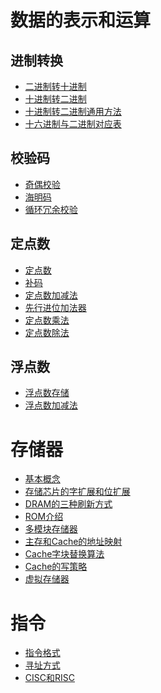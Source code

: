 # 数据的表示和运算

## 进制转换
- <a href="ComputerOrganization/进制转换/二进制转十进制.md">二进制转十进制</a>
- <a href="ComputerOrganization/进制转换/十进制转二进制.md">十进制转二进制</a>
- <a href="ComputerOrganization/进制转换/十进制转二进制通用方法.md">十进制转二进制通用方法</a>
- <a href="ComputerOrganization/进制转换/十六进制与二进制对应表.md">十六进制与二进制对应表</a>

## 校验码
- <a href="ComputerOrganization/校验码/奇偶校验.md">奇偶校验</a>
- <a href="ComputerOrganization/校验码/海明码.md">海明码</a>
- <a href="ComputerOrganization/校验码/循环冗余校验.md">循环冗余校验</a>

## 定点数
- <a href="ComputerOrganization/定点数/定点数.md">定点数</a>
- <a href="ComputerOrganization/定点数/补码.md">补码</a>
- <a href="ComputerOrganization/定点数/定点数加减法.md">定点数加减法</a>
- <a href="ComputerOrganization/定点数/先行进位加法器.md">先行进位加法器</a>
- <a href="ComputerOrganization/定点数/定点数乘法.md">定点数乘法</a>
- <a href="ComputerOrganization/定点数/定点数除法.md">定点数除法</a>

## 浮点数
- <a href="ComputerOrganization/浮点数/浮点数存储.md">浮点数存储</a>
- <a href="ComputerOrganization/浮点数/浮点数加减法.md">浮点数加减法</a>

# 存储器
- <a href="ComputerOrganization/存储器/基本概念.md">基本概念</a>
- <a href="ComputerOrganization/存储器/存储芯片的字扩展和位扩展.md">存储芯片的字扩展和位扩展</a>
- <a href="ComputerOrganization/存储器/DRAM的三种刷新方式.md">DRAM的三种刷新方式</a>
- <a href="ComputerOrganization/存储器/ROM介绍.md">ROM介绍</a>
- <a href="ComputerOrganization/存储器/多模块存储器.md">多模块存储器</a>
- <a href="ComputerOrganization/存储器/主存和Cache的地址映射.md">主存和Cache的地址映射</a>
- <a href="ComputerOrganization/存储器/Cache字块替换算法.md">Cache字块替换算法</a>
- <a href="ComputerOrganization/存储器/Cache的写策略.md">Cache的写策略</a>
- <a href="ComputerOrganization/存储器/虚拟存储器.md">虚拟存储器</a>

# 指令
- <a href="ComputerOrganization/指令/指令格式.md">指令格式</a>
- <a href="ComputerOrganization/指令/寻址方式.md">寻址方式</a>
- <a href="ComputerOrganization/指令/CISC和RISC.md">CISC和RISC</a>
